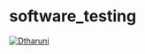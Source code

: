 # software_testing
[![Dtharuni](https://circleci.com/gh/Dtharuni/software_testing.svg?style=svg)](https://app.circleci.com/pipelines/github/Dtharuni/software_testing?branch=main&filter=all)
